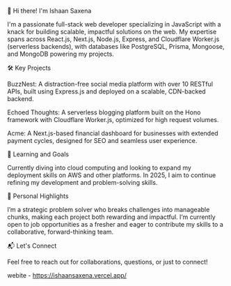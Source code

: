 👋 Hi there! I'm Ishaan Saxena

I'm a passionate full-stack web developer specializing in JavaScript with a knack for building scalable, impactful solutions on the web. My expertise spans across React.js, Next.js, Node.js, Express, and Cloudflare Worker.js (serverless backends), with databases like PostgreSQL, Prisma, Mongoose, and MongoDB powering my projects.

🛠 Key Projects

BuzzNest: A distraction-free social media platform with over 10 RESTful APIs, built using Express.js and deployed on a scalable, CDN-backed backend.

Echoed Thoughts: A serverless blogging platform built on the Hono framework with Cloudflare Worker.js, optimized for high request volumes.

Acme: A Next.js-based financial dashboard for businesses with extended payment cycles, designed for SEO and seamless user experience.


🚀 Learning and Goals

Currently diving into cloud computing and looking to expand my deployment skills on AWS and other platforms. In 2025, I aim to continue refining my development and problem-solving skills.

🌟 Personal Highlights

I’m a strategic problem solver who breaks challenges into manageable chunks, making each project both rewarding and impactful. I’m currently open to job opportunities as a fresher and eager to contribute my skills to a collaborative, forward-thinking team.

📬 Let's Connect

Feel free to reach out for collaborations, questions, or just to connect!

webite - https://ishaansaxena.vercel.app/
